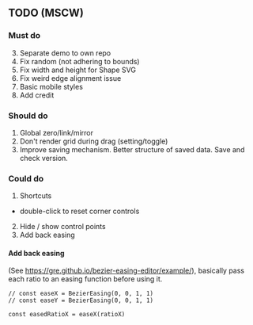 ## TODO (MSCW)

### Must do

3.  Separate demo to own repo
4.  Fix random (not adhering to bounds)
5.  Fix width and height for Shape SVG
6.  Fix weird edge alignment issue
7.  Basic mobile styles
8.  Add credit

### Should do

1.  Global zero/link/mirror
2.  Don't render grid during drag (setting/toggle)
3.  Improve saving mechanism. Better structure of saved data. Save and check version.

### Could do

1.  Shortcuts

- double-click to reset corner controls

2.  Hide / show control points
3.  Add back easing

#### Add back easing

(See https://gre.github.io/bezier-easing-editor/example/), basically pass each ratio to an easing function before using it.

```
// const easeX = BezierEasing(0, 0, 1, 1)
// const easeY = BezierEasing(0, 0, 1, 1)

const easedRatioX = easeX(ratioX)
```
